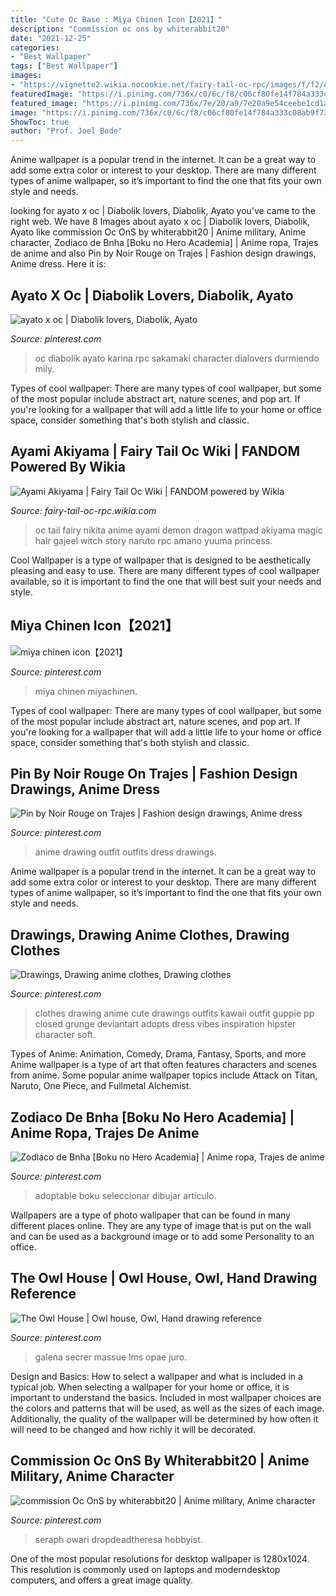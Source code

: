 ```yaml
---
title: "Cute Oc Base : Miya Chinen Icon【2021】"
description: "Commission oc ons by whiterabbit20"
date: "2021-12-25"
categories:
- "Best Wallpaper"
tags: ["Best Wallpaper"]
images:
- "https://vignette2.wikia.nocookie.net/fairy-tail-oc-rpc/images/f/f2/Ayami.jpg/revision/latest?cb=20150704172819"
featuredImage: "https://i.pinimg.com/736x/c0/6c/f8/c06cf80fe14f784a333c08ab9f73fa3a.jpg"
featured_image: "https://i.pinimg.com/736x/7e/20/a9/7e20a9e54ceebe1cd1aaba4836653f43.jpg"
image: "https://i.pinimg.com/736x/c0/6c/f8/c06cf80fe14f784a333c08ab9f73fa3a.jpg"
ShowToc: true
author: "Prof. Joel Bode"
---
```



Anime wallpaper is a popular trend in the internet. It can be a great way to add some extra color or interest to your desktop. There are many different types of anime wallpaper, so it’s important to find the one that fits your own style and needs.

	

		
looking for ayato x oc | Diabolik lovers, Diabolik, Ayato you've came to the right web. We have 8 Images about ayato x oc | Diabolik lovers, Diabolik, Ayato like commission Oc OnS by whiterabbit20 | Anime military, Anime character, Zodiaco de Bnha [Boku no Hero Academia] | Anime ropa, Trajes de anime and also Pin by Noir Rouge on Trajes | Fashion design drawings, Anime dress. Here it is:
		
    
## Ayato X Oc | Diabolik Lovers, Diabolik, Ayato

<img loading=lazy src="https://i.pinimg.com/736x/7b/31/3e/7b313e1d601af9a63e45c320ce8b8e00.jpg" onerror="this.onerror=null;this.src='https://tse4.mm.bing.net/th?id=OIP.LTzzCRIVINBVVlvEkPZPoQHaEK&amp;pid=15.1';" alt="ayato x oc | Diabolik lovers, Diabolik, Ayato">

_Source: pinterest.com_

>oc diabolik ayato karina rpc sakamaki character dialovers durmiendo mily. 

	

Types of cool wallpaper:
There are many types of cool wallpaper, but some of the most popular include abstract art, nature scenes, and pop art. If you're looking for a wallpaper that will add a little life to your home or office space, consider something that's both stylish and classic.

    
## Ayami Akiyama | Fairy Tail Oc Wiki | FANDOM Powered By Wikia

<img loading=lazy src="https://vignette2.wikia.nocookie.net/fairy-tail-oc-rpc/images/f/f2/Ayami.jpg/revision/latest?cb=20150704172819" onerror="this.onerror=null;this.src='https://tse3.mm.bing.net/th?id=OIP.v8kkHkjSXKjoWvuZk66vcwHaK3&amp;pid=15.1';" alt="Ayami Akiyama | Fairy Tail Oc Wiki | FANDOM powered by Wikia">

_Source: fairy-tail-oc-rpc.wikia.com_

>oc tail fairy nikita anime ayami demon dragon wattpad akiyama magic hair gajeel witch story naruto rpc amano yuuma princess. 

	

Cool Wallpaper is a type of wallpaper that is designed to be aesthetically pleasing and easy to use. There are many different types of cool wallpaper available, so it is important to find the one that will best suit your needs and style.

    
## Miya Chinen Icon【2021】

<img loading=lazy src="https://i.pinimg.com/736x/c0/6c/f8/c06cf80fe14f784a333c08ab9f73fa3a.jpg" onerror="this.onerror=null;this.src='https://tse1.mm.bing.net/th?id=OIP.rmwJ_vLU_MbvngxTYPLYcwHaHa&amp;pid=15.1';" alt="miya chinen icon【2021】">

_Source: pinterest.com_

>miya chinen miyachinen. 

	

Types of cool wallpaper:
There are many types of cool wallpaper, but some of the most popular include abstract art, nature scenes, and pop art. If you're looking for a wallpaper that will add a little life to your home or office space, consider something that's both stylish and classic.

    
## Pin By Noir Rouge On Trajes | Fashion Design Drawings, Anime Dress

<img loading=lazy src="https://i.pinimg.com/736x/c2/94/51/c2945145f0660221d4a3fd9f91cf1a3f--anime-outfits-outfit-design-drawing.jpg" onerror="this.onerror=null;this.src='https://tse3.mm.bing.net/th?id=OIP.8_FrgXeH3fNseZ0wbH5FbgHaLi&amp;pid=15.1';" alt="Pin by Noir Rouge on Trajes | Fashion design drawings, Anime dress">

_Source: pinterest.com_

>anime drawing outfit outfits dress drawings. 

	

Anime wallpaper is a popular trend in the internet. It can be a great way to add some extra color or interest to your desktop. There are many different types of anime wallpaper, so it’s important to find the one that fits your own style and needs.

    
## Drawings, Drawing Anime Clothes, Drawing Clothes

<img loading=lazy src="https://i.pinimg.com/736x/b8/fa/a0/b8faa09cb6911188abdf493b4f844bde.jpg" onerror="this.onerror=null;this.src='https://tse1.mm.bing.net/th?id=OIP.leT4DmVqlqrnKQikv0aV7gHaKe&amp;pid=15.1';" alt="Drawings, Drawing anime clothes, Drawing clothes">

_Source: pinterest.com_

>clothes drawing anime cute drawings outfits kawaii outfit guppie pp closed grunge deviantart adopts dress vibes inspiration hipster character soft. 

	

Types of Anime: Animation, Comedy, Drama, Fantasy, Sports, and more
Anime wallpaper is a type of art that often features characters and scenes from anime. Some popular anime wallpaper topics include Attack on Titan, Naruto, One Piece, and Fullmetal Alchemist.

    
## Zodiaco De Bnha [Boku No Hero Academia] | Anime Ropa, Trajes De Anime

<img loading=lazy src="https://i.pinimg.com/736x/77/39/9f/77399f05a317b9eccd48186c6912e146.jpg" onerror="this.onerror=null;this.src='https://tse3.mm.bing.net/th?id=OIP.Sp5C_OSOKzUSMi1XVV9YXgAAAA&amp;pid=15.1';" alt="Zodiaco de Bnha [Boku no Hero Academia] | Anime ropa, Trajes de anime">

_Source: pinterest.com_

>adoptable boku seleccionar dibujar artículo. 

	



Wallpapers are a type of photo wallpaper that can be found in many different places online. They are any type of image that is put on the wall and can be used as a background image or to add some Personality to an office.

    
## The Owl House | Owl House, Owl, Hand Drawing Reference

<img loading=lazy src="https://i.pinimg.com/736x/92/08/a7/9208a70f1bb742ab8cca70e713dcf82e.jpg" onerror="this.onerror=null;this.src='https://tse3.mm.bing.net/th?id=OIP.B94eIFJO2YbZ3uO0GQQtDQAAAA&amp;pid=15.1';" alt="The Owl House | Owl house, Owl, Hand drawing reference">

_Source: pinterest.com_

>galena secrer massue lms opae juro. 

	

Design and Basics: How to select a wallpaper and what is included in a typical job.
When selecting a wallpaper for your home or office, it is important to understand the basics. Included in most wallpaper choices are the colors and patterns that will be used, as well as the sizes of each image. Additionally, the quality of the wallpaper will be determined by how often it will need to be changed and how richly it will be decorated.

    
## Commission Oc OnS By Whiterabbit20 | Anime Military, Anime Character

<img loading=lazy src="https://i.pinimg.com/736x/7e/20/a9/7e20a9e54ceebe1cd1aaba4836653f43.jpg" onerror="this.onerror=null;this.src='https://tse1.mm.bing.net/th?id=OIP.m1RLyucKJ1FzUtiSnVK29AHaL8&amp;pid=15.1';" alt="commission Oc OnS by whiterabbit20 | Anime military, Anime character">

_Source: pinterest.com_

>seraph owari dropdeadtheresa hobbyist. 

	

One of the most popular resolutions for desktop wallpaper is 1280x1024. This resolution is commonly used on laptops and moderndesktop computers, and offers a great image quality.

